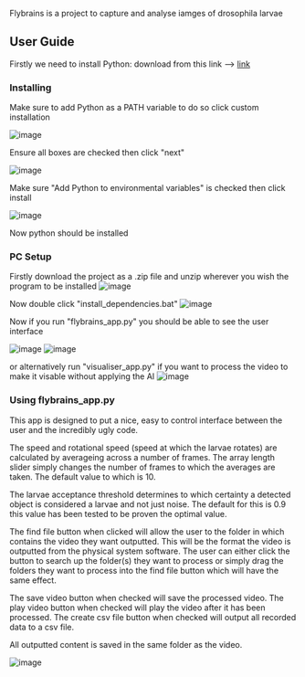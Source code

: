 Flybrains is a project to capture and analyse iamges of drosophila larvae 

## User Guide
Firstly we need to install Python:
download from this link --> [link](https://www.python.org/ftp/python/3.12.3/python-3.12.3-amd64.exe)

### Installing 
Make sure to add Python as a PATH variable to do so click custom installation

![image](https://github.com/CharlieAshdown/FlyBrains/assets/146943373/5e1f27ca-33f5-4d86-b185-eda60e93e5fc)

Ensure all boxes are checked then click "next"

![image](https://github.com/CharlieAshdown/FlyBrains/assets/146943373/652585ea-65b4-4e7c-8da2-898ff2ad743c)

Make sure "Add Python to environmental variables" is checked then click install

![image](https://github.com/CharlieAshdown/FlyBrains/assets/146943373/ec055923-5f8d-4cf3-afb6-8969c891583d)

Now python should be installed

### PC Setup
Firstly download the project as a .zip file and unzip wherever you wish the program to be installed
![image](https://github.com/CharlieAshdown/FlyBrains/assets/146943373/98f0bede-7e48-43a6-a77e-6c9c121ea1ea)

Now double click "install_dependencies.bat"
![image](https://github.com/CharlieAshdown/FlyBrains/assets/146943373/2a57528c-5dff-471e-b57f-32ab0aa37fe6)

Now if you run "flybrains_app.py" you should be able to see the user interface

![image](https://github.com/CharlieAshdown/FlyBrains/assets/146943373/060f84a9-d847-47b7-b401-35dc6c7f73e0)
![image](https://github.com/CharlieAshdown/FlyBrains/assets/146943373/848c89cf-6583-4cc7-8b0f-6f51e1367be5)

or alternatively run "visualiser_app.py" if you want to process the video to make it visable without applying the AI
![image](https://github.com/CharlieAshdown/FlyBrains/assets/146943373/20d1ae9f-9a4e-4e8e-a6e1-651fb01acdb9)


### Using flybrains_app.py
This app is designed to put a nice, easy to control interface between the user and the incredibly ugly code.

The speed and rotational speed (speed at which the larvae rotates) are calculated by averageing across a number of frames. 
The array length slider simply changes the number of frames to which the averages are taken. The default value to which is 10.

The larvae acceptance threshold determines to which certainty a detected object is considered a larvae and not just noise. 
The default for this is 0.9 this value has been tested to be proven the optimal value.

The find file button when clicked will allow the user to the folder in which contains the video they want outputted. 
This will be the format the video is outputted from the physical system software.
The user can either click the button to search up the folder(s) they want to process or simply drag the folders they want to process into the find file button which will have the same effect.

The save video button when checked will save the processed video.
The play video button when checked will play the video after it has been processed.
The create csv file button when checked will output all recorded data to a csv file.

All outputted content is saved in the same folder as the video.


![image](https://github.com/CharlieAshdown/FlyBrains/assets/146943373/31f99be8-da8e-4b9d-b003-0096a1d5bd9d)




